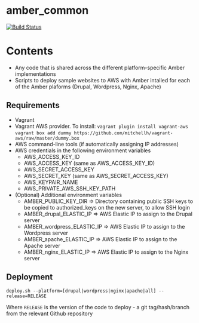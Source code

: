 amber_common
=================
[![Build Status](https://travis-ci.org/berkmancenter/amber_common.png?branch=master)](https://travis-ci.org/berkmancenter/amber_common)

# Contents

* Any code that is shared across the different platform-specific Amber implementations
* Scripts to deploy sample websites to AWS with Amber intalled for each of the Amber plaforms (Drupal, Wordpress, Nginx, Apache)

## Requirements

* Vagrant
* Vagrant AWS provider. To install:
```vagrant plugin install vagrant-aws```
```vagrant box add dummy https://github.com/mitchellh/vagrant-aws/raw/master/dummy.box```
* AWS command-line tools (if automatically assigning IP addresses)
* AWS credentials in the following environment variables
    * AWS_ACCESS_KEY_ID
    * AWS_ACCESS_KEY (same as AWS_ACCESS_KEY_ID)
    * AWS_SECRET_ACCESS_KEY
    * AWS_SECRET_KEY (same as AWS_SECRET_ACCESS_KEY)
    * AWS_KEYPAIR_NAME
    * AWS_PRIVATE_AWS_SSH_KEY_PATH
* (Optional) Additional environment variables
    * AMBER_PUBLIC_KEY_DIR => Directory containing public SSH keys to be copied to authorized_keys on the new server, to allow SSH login
    * AMBER_drupal_ELASTIC_IP => AWS Elastic IP to assign to the Drupal server
    * AMBER_wordpress_ELASTIC_IP => AWS Elastic IP to assign to the Wordpress server
    * AMBER_apache_ELASTIC_IP => AWS Elastic IP to assign to the Apache server
    * AMBER_nginx_ELASTIC_IP => AWS Elastic IP to assign to the Nginx server

## Deployment

```deploy.sh --platform=[drupal|wordpress|nginx|apache|all] --release=RELEASE```

Where ```RELEASE``` is the version of the code to deploy - a git tag/hash/branch from the relevant Github repository



